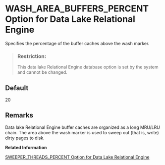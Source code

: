 <!-- loioa667a9e684f21015a87fa925d061b800 -->

# WASH\_AREA\_BUFFERS\_PERCENT Option for Data Lake Relational Engine

Specifies the percentage of the buffer caches above the wash marker.



> ### Restriction:  
> This data lake Relational Engine database option is set by the system and cannot be changed.



<a name="loioa667a9e684f21015a87fa925d061b800__iq_refso_1082"/>

## Default

20



<a name="loioa667a9e684f21015a87fa925d061b800__iq_refso_1084"/>

## Remarks

Data lake Relational Engine buffer caches are organized as a long MRU/LRU chain. The area above the wash marker is used to sweep out \(that is, write\) dirty pages to disk.

**Related Information**  


[SWEEPER\_THREADS\_PERCENT Option for Data Lake Relational Engine](sweeper-threads-percent-option-for-data-lake-relational-engine-a65a401.md "Specifies the percentage of data lake Relational Engine threads used to sweep out buffer caches.")

